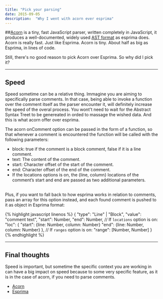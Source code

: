 ```yaml
---
title: "Pick your parsing"
date: 2015-09-05
description:  "Why I went with acorn ever esprima"
---
```



##[Acorn](https://github.com/marijnh/acorn) is a tiny, fast JavaScript parser, written completely in JavaScript, it produces a well-documented, widely used [AST format](https://developer.mozilla.org/en-US/docs/SpiderMonkey/Parser_API) as esprima does. Acorn is really fast. Just like Esprima. Acorn is tiny. About half as big as Esprima, in lines of code.

Still, there's no good reason to pick Acorn over Esprima. So why did I pick it?

* * *

## Speed
Speed sometime can be a relative thing. Immagine you are aiming to specifically parse comments. In that case, being able to invoke a function over the comment itself as the parser encounter it, will definitely increase the speed of the overal process. You wont't need to wait for the Abstract Syntax Treet to be genereated in orded to massage the wished data. And this is what acorn offer over esprima.

The acorn onComment option can be passed in the form of a function, so that whenever a comment is encountered the function will be called with the following parameters:

- block: true if the comment is a block comment, false if it is a line comment.
- text: The content of the comment.
- start: Character offset of the start of the comment.
- end: Character offset of the end of the comment.
- If the locations options is on, the {line, column} locations of the comment’s start and end are passed as two additional parameters.

<br>
Plus, if you want to fall back to how esprima works in relation to comments, pass an array for this option instead, and each found comment is pushed to it as object in Esprima format:

{% highlight javascript linenos %}
{
  "type": "Line" | "Block",
  "value": "comment text",
  "start": Number,
  "end": Number,
  // If `locations` option is on:
  "loc": {
    "start": {line: Number, column: Number}
    "end": {line: Number, column: Number}
  },
  // If `ranges` option is on:
  "range": [Number, Number]
}
{% endhighlight %}


***
## Final thoughts

Speed is important, but sometime the specific context you are working in can have a big impact on speed because to some very specific feature, as it is in the case of acorn, if you need to parse comments.

- [Acorn](http://marijnhaverbeke.nl/blog/acorn.html)
- [Esprima](http://esprima.org/)
